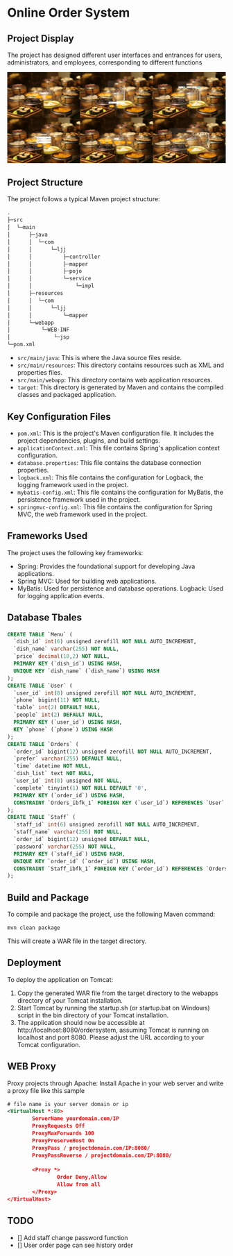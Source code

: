 # Online Order System

## Project Display

The project has designed different user interfaces and entrances for users, administrators, and employees, corresponding to different functions  

![](./display.jpg)

## Project Structure
The project follows a typical Maven project structure:
```bash
.
├─src
│  └─main
│      ├─java
│      │  └─com
│      │      └─ljj
│      │          ├─controller
│      │          ├─mapper
│      │          ├─pojo
│      │          └─service
│      │              └─impl
│      ├─resources
│      │  └─com
│      │      └─ljj
│      │          └─mapper
│      └─webapp
│          └─WEB-INF
│              └─jsp
└─pom.xml
```

* `src/main/java`: This is where the Java source files reside.  
* `src/main/resources`: This directory contains resources such as XML and properties files.  
* `src/main/webapp`: This directory contains web application resources.  
* `target`: This directory is generated by Maven and contains the compiled classes and packaged application.  

## Key Configuration Files
* `pom.xml`: This is the project's Maven configuration file. It includes the project dependencies, plugins, and build settings.  
* `applicationContext.xml`: This file contains Spring's application context configuration.  
* `database.properties`: This file contains the database connection properties.  
* `logback.xml`: This file contains the configuration for Logback, the logging framework used in the project.  
* `mybatis-config.xml`: This file contains the configuration for MyBatis, the persistence framework used in the project.  
* `springmvc-config.xml`: This file contains the configuration for Spring MVC, the web framework used in the project.  

## Frameworks Used
The project uses the following key frameworks:

* Spring: Provides the foundational support for developing Java applications.
* Spring MVC: Used for building web applications.
* MyBatis: Used for persistence and database operations.
Logback: Used for logging application events.

## Database Tbales
```sql
CREATE TABLE `Menu` (
  `dish_id` int(6) unsigned zerofill NOT NULL AUTO_INCREMENT,
  `dish_name` varchar(255) NOT NULL,
  `price` decimal(10,2) NOT NULL,
  PRIMARY KEY (`dish_id`) USING HASH,
  UNIQUE KEY `dish_name` (`dish_name`) USING HASH
);
CREATE TABLE `User` (
  `user_id` int(8) unsigned zerofill NOT NULL AUTO_INCREMENT,
  `phone` bigint(11) NOT NULL,
  `table` int(2) DEFAULT NULL,
  `people` int(2) DEFAULT NULL,
  PRIMARY KEY (`user_id`) USING HASH,
  KEY `phone` (`phone`) USING HASH
);
CREATE TABLE `Orders` (
  `order_id` bigint(12) unsigned zerofill NOT NULL AUTO_INCREMENT,
  `prefer` varchar(255) DEFAULT NULL,
  `time` datetime NOT NULL,
  `dish_list` text NOT NULL,
  `user_id` int(8) unsigned NOT NULL,
  `complete` tinyint(1) NOT NULL DEFAULT '0',
  PRIMARY KEY (`order_id`) USING HASH,
  CONSTRAINT `Orders_ibfk_1` FOREIGN KEY (`user_id`) REFERENCES `User` (`user_id`) ON DELETE NO ACTION ON UPDATE NO ACTION
);
CREATE TABLE `Staff` (
  `staff_id` int(6) unsigned zerofill NOT NULL AUTO_INCREMENT,
  `staff_name` varchar(255) NOT NULL,
  `order_id` bigint(12) unsigned DEFAULT NULL,
  `password` varchar(255) NOT NULL,
  PRIMARY KEY (`staff_id`) USING HASH,
  UNIQUE KEY `order_id` (`order_id`) USING HASH,
  CONSTRAINT `Staff_ibfk_1` FOREIGN KEY (`order_id`) REFERENCES `Orders` (`order_id`) ON DELETE NO ACTION ON UPDATE NO ACTION
);
```

## Build and Package
To compile and package the project, use the following Maven command:
```bash
mvn clean package
```
This will create a WAR file in the target directory.

## Deployment
To deploy the application on Tomcat:

1. Copy the generated WAR file from the target directory to the webapps directory of your Tomcat installation.
2. Start Tomcat by running the startup.sh (or startup.bat on Windows) script in the bin directory of your Tomcat installation.
3. The application should now be accessible at http://localhost:8080/ordersystem, assuming Tomcat is running on localhost and port 8080.
Please adjust the URL according to your Tomcat configuration.

## WEB Proxy
Proxy projects through Apache: 
Install Apache in your web server and write a proxy file like this sample
```xml
# file name is your server domain or ip
<VirtualHost *:80>
        ServerName yourdomain.com/IP
        ProxyRequests Off
        ProxyMaxForwards 100
        ProxyPreserveHost On
        ProxyPass / projectdomain.com/IP:8080/
        ProxyPassReverse / projectdomain.com/IP:8080/
 
        <Proxy *>
                Order Deny,Allow
                Allow from all
        </Proxy>
</VirtualHost>
```

## TODO
- [] Add staff change password function
- [] User order page can see history order

